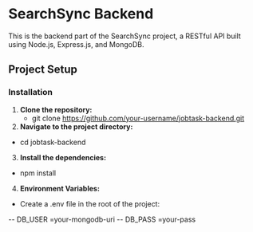 # SearchSync Backend

This is the backend part of the SearchSync project, a RESTful API built using Node.js, Express.js, and MongoDB.

## Project Setup

### Installation

1. **Clone the repository:**
   - git clone https://github.com/your-username/jobtask-backend.git
2. **Navigate to the project directory:**
  - cd jobtask-backend
3. **Install the dependencies:**
  - npm install
4. **Environment Variables:**
  - Create a .env file in the root of the project:

  -- DB_USER =your-mongodb-uri
  -- DB_PASS =your-pass


